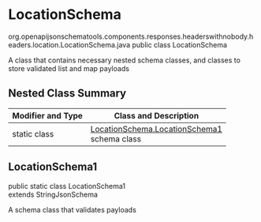 # LocationSchema
org.openapijsonschematools.components.responses.headerswithnobody.headers.location.LocationSchema.java
public class LocationSchema

A class that contains necessary nested schema classes, and classes to store validated list and map payloads

## Nested Class Summary
| Modifier and Type | Class and Description |
| ----------------- | ---------------------- |
| static class | [LocationSchema.LocationSchema1](#locationschema1)<br> schema class |

## LocationSchema1
public static class LocationSchema1<br>
extends StringJsonSchema

A schema class that validates payloads
